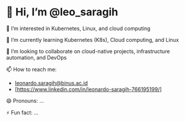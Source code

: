 # 👋 Hi, I’m @leo_saragih

👀 I’m interested in Kubernetes, Linux, and cloud computing

🌱 I’m currently learning Kubernetes (K8s), Cloud computing, and Linux

🤝 I’m looking to collaborate on cloud-native projects, infrastructure automation, and DevOps

📫 How to reach me:
- [leonardo.saragih@binus.ac.id](mailto:leonardo.saragih@binus.ac.id)
- [https://www.linkedin.com/in/leonardo-saragih-766195199/]

😄 Pronouns: ...

⚡ Fun fact: ...


<!---
leonswww/leonswww is a ✨ special ✨ repository because its `README.md` (this file) appears on your GitHub profile.
You can click the Preview link to take a look at your changes.
--->
